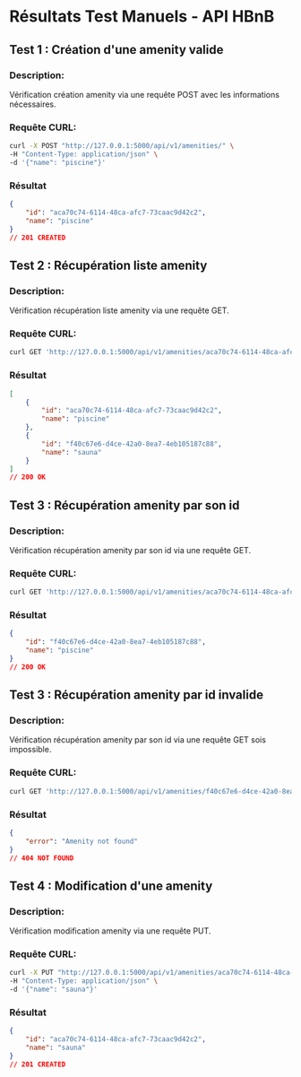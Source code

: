 # Résultats Test Manuels - API HBnB
## Test 1 : Création d'une amenity valide
### Description:
Vérification création amenity via une requête POST avec les informations nécessaires.
### Requête CURL:
```bash
curl -X POST "http://127.0.0.1:5000/api/v1/amenities/" \
-H "Content-Type: application/json" \
-d '{"name": "piscine"}'
```
### Résultat
```json
{
    "id": "aca70c74-6114-48ca-afc7-73caac9d42c2",
    "name": "piscine"
}
// 201 CREATED
```
## Test 2 : Récupération liste amenity
### Description:
Vérification récupération liste amenity via une requête GET.
### Requête CURL:
```bash
curl GET 'http://127.0.0.1:5000/api/v1/amenities/aca70c74-6114-48ca-afc7-73caac9d42c2'
```
### Résultat
```json
[
    {
        "id": "aca70c74-6114-48ca-afc7-73caac9d42c2",
        "name": "piscine"
    },
    {
        "id": "f40c67e6-d4ce-42a0-8ea7-4eb105187c88",
        "name": "sauna"
    }
]
// 200 OK
```
## Test 3 : Récupération amenity par son id
### Description:
Vérification récupération amenity par son id via une requête GET.
### Requête CURL:
```bash
curl GET 'http://127.0.0.1:5000/api/v1/amenities/aca70c74-6114-48ca-afc7-73caac9d42c2'
```
### Résultat
```json
{
    "id": "f40c67e6-d4ce-42a0-8ea7-4eb105187c88",
    "name": "piscine"
}
// 200 OK
```
## Test 3 : Récupération amenity par id invalide
### Description:
Vérification récupération amenity par son id via une requête GET sois impossible.
### Requête CURL:
```bash
curl GET 'http://127.0.0.1:5000/api/v1/amenities/f40c67e6-d4ce-42a0-8ea7-4eb10187c88'
```
### Résultat
```json
{
    "error": "Amenity not found"
}
// 404 NOT FOUND
```
## Test 4 : Modification d'une amenity
### Description:
Vérification modification amenity via une requête PUT.
### Requête CURL:
```bash
curl -X PUT "http://127.0.0.1:5000/api/v1/amenities/aca70c74-6114-48ca-afc7-73caac9d42c2" \
-H "Content-Type: application/json" \
-d '{"name": "sauna"}'
```
### Résultat
```json
{
    "id": "aca70c74-6114-48ca-afc7-73caac9d42c2",
    "name": "sauna"
}
// 201 CREATED
```